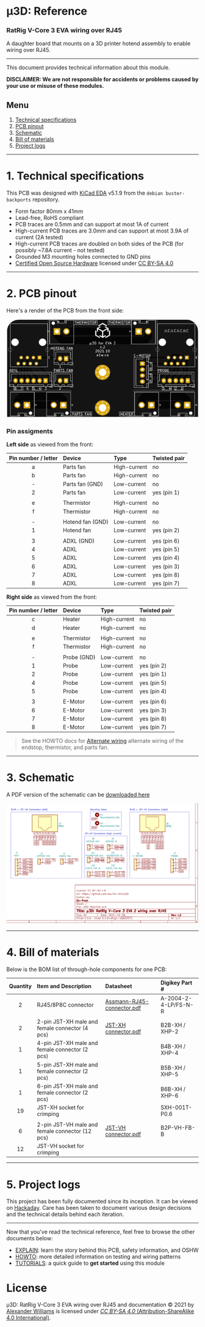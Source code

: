 # μ3D: Reference

### RatRig V-Core 3 EVA wiring over RJ45

A daughter board that mounts on a 3D printer hotend assembly to enable wiring over RJ45.

---

This document provides technical information about this module.

**DISCLAIMER: We are not responsible for accidents or problems caused by your use or misuse of these modules.**

## Menu

  1. [Technical specifications](#1-technical-specifications)
  2. [PCB pinout](#2-pcb-pinout)
  3. [Schematic](#3-schematic)
  4. [Bill of materials](#4-bill-of-materials)
  5. [Project logs](#5-project-logs)

---

# 1. Technical specifications

This PCB was designed with [KiCad EDA](https://kicad.org/) v5.1.9 from the `debian buster-backports` repository.

  * Form factor 80mm x 41mm
  * Lead-free, RoHS compliant
  * PCB traces are 0.5mm and can support at most 1A of current
  * High-current PCB traces are 3.0mm and can support at most 3.9A of current (2A tested)
  * High-current PCB traces are doubled on both sides of the PCB (for possibly ~7.8A current - not tested)
  * Grounded M3 mounting holes connected to GND pins
  * [Certified Open Source Hardware](https://certification.oshwa.org/jp000011.html) licensed under [CC BY-SA 4.0](https://creativecommons.org/licenses/by-sa/4.0/)

---

# 2. PCB pinout

Here's a render of the PCB from the front side:

![PCB board render](pcb-board-render.png)

### Pin assigments

**Left side** as viewed from the front:

| Pin number / letter | Device | Type | Twisted pair |
| :----: | :---- | :---- | :---- |
| a | Parts fan | High-current | no |
| b | Parts fan | High-current | no |
| - | Parts fan (GND) | Low-current | no |
| 2 | Parts fan | Low-current | yes (pin 1) |
| | | |
| e | Thermistor | High-current | no |
| f | Thermistor | High-current | no |
| | | |
| - | Hotend fan (GND) | Low-current | no |
| 1 | Hotend fan | Low-current | yes (pin 2) |
| | | |
| 3 | ADXL (GND) | Low-current | yes (pin 6) |
| 4 | ADXL| Low-current | yes (pin 5) |
| 5 | ADXL | Low-current | yes (pin 4) |
| 6 | ADXL | Low-current | yes (pin 3) |
| 7 | ADXL | Low-current | yes (pin 8) |
| 8 | ADXL | Low-current | yes (pin 7) |

**Right side** as viewed from the front:

| Pin number / letter | Device | Type | Twisted pair |
| :----: | :---- | :---- | :---- |
| c | Heater | High-current | no |
| d | Heater | High-current | no |
| | | |
| e | Thermistor | High-current | no |
| f | Thermistor | High-current | no |
| | | |
| - | Probe (GND) | Low-current | no |
| 1 | Probe | Low-current | yes (pin 2) |
| 2 | Probe | Low-current | yes (pin 1) |
| 4 | Probe| Low-current | yes (pin 5) |
| 5 | Probe | Low-current | yes (pin 4) |
| | | |
| 3 | E-Motor | Low-current | yes (pin 6) |
| 6 | E-Motor | Low-current | yes (pin 3) |
| 7 | E-Motor | Low-current | yes (pin 8) |
| 8 | E-Motor | Low-current | yes (pin 7) |

> See the HOWTO docs for [Alternate wiring](HOWTO.md#4-alternate-wiring) alternate wiring of the endstop, thermistor, and parts fan.

---

# 3. Schematic

A PDF version of the schematic can be [downloaded here](../schematic-v2.pdf)

![Schematic](schematic.png)

---

# 4. Bill of materials

Below is the BOM list of through-hole components for one PCB:

| Quantity | Item and Description | Datasheet | Digikey Part # |
| :----: | :---- | :---- | :---- |
| 2 | RJ45/8P8C connector | [Assmann-RJ45-connector.pdf](../datasheets/Assmann-RJ45-connector.pdf) | A-2004-2-4-LP/FS-N-R |
| | | | |
| 2 | 2-pin JST-XH male and female connector (4 pcs) | [JST-XH connector.pdf](../datasheets/JST-XH-connector.pdf) | B2B-XH / XHP-2 |
| 1 | 4-pin JST-XH male and female connector (2 pcs) | | B4B-XH / XHP-4 |
| 1 | 5-pin JST-XH male and female connector (2 pcs) | | B5B-XH / XHP-5 |
| 1 | 6-pin JST-XH male and female connector (2 pcs) | | B6B-XH / XHP-6 |
| 19 | JST-XH socket for crimping | | SXH-001T-P0.6 |
| | | | |
| 6 | 2-pin JST-VH male and female connector (12 pcs) | [JST-VH connector.pdf](../datasheets/JST-VH-connector.pdf) | B2P-VH-FB-B |
| 12 | JST-VH socket for crimping | | |

---

# 5. Project logs

This project has been fully documented since its inception. It can be viewed on [Hackaday](https://hackaday.io/project/180918-3d-ratrig-v-core-3-eva-wiring-over-rj45). Care has been taken to document various design decisions and the technical details behind each iteration.

---

Now that you've read the technical reference, feel free to browse the other documents below:

  * [EXPLAIN](EXPLAIN.md): learn the story behind this PCB, safety information, and OSHW
  * [HOWTO](HOWTO.md): more detailed information on testing and wiring patterns
  * [TUTORIALS](TUTORIALS.md): a quick guide to **get started** using this module

# License

μ3D: RatRig V-Core 3 EVA wiring over RJ45 and documentation © 2021 by [Alexander Williams](https://a1w.ca/) is licensed under [_CC BY-SA 4.0_ (Attribution-ShareAlike 4.0 International)](https://creativecommons.org/licenses/by-sa/4.0/).
